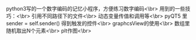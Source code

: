 
python3写的一个数字编码的记忆小程序，方便练习数字编码<\br>
用到的一些技巧：<\br>
     引用不同路径下的文件<\br>
     动态变量传值和调用等<\br>
     pyQT5 里  sender = self.sender() 得到触发的控件<\br>
     graphcsView的使用<\br>
     数组里随机取出N个元素<\br>
     plt作图<\br>

